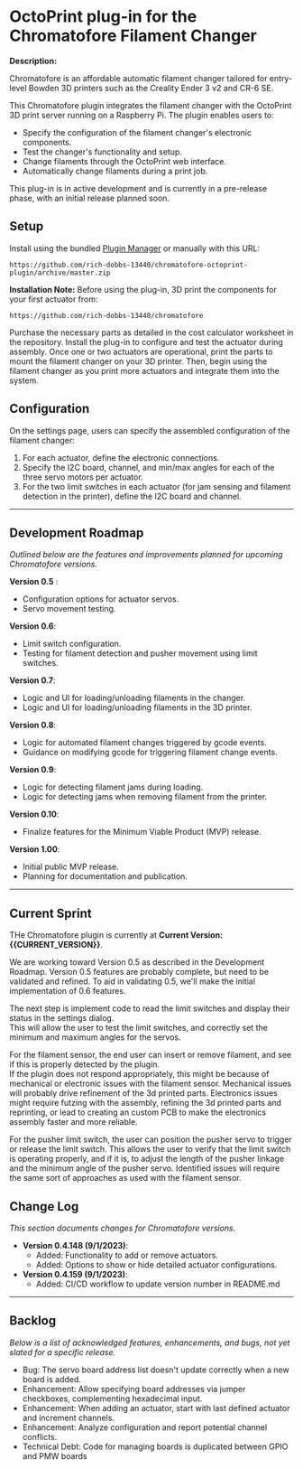 # OctoPrint plug-in for the Chromatofore Filament Changer

**Description:** 

Chromatofore is an affordable automatic filament changer tailored for entry-level Bowden 3D printers such as the Creality Ender 3 v2 and CR-6 SE.

This Chromatofore plugin integrates the filament changer with the OctoPrint 3D print server running on a Raspberry Pi. The plugin enables users to:
- Specify the configuration of the filament changer's electronic components.
- Test the changer's functionality and setup.
- Change filaments through the OctoPrint web interface.
- Automatically change filaments during a print job.

This plug-in is in active development and is currently in a pre-release phase, with an initial release planned soon.

## Setup

Install using the bundled [Plugin Manager](https://docs.octoprint.org/en/master/bundledplugins/pluginmanager.html) or manually with this URL:

    https://github.com/rich-dobbs-13440/chromatofore-octoprint-plugin/archive/master.zip

**Installation Note:** Before using the plug-in, 3D print the components for your first actuator from:

    https://github.com/rich-dobbs-13440/chromatofore

Purchase the necessary parts as detailed in the cost calculator worksheet in the repository. Install the plug-in to configure and test the actuator during assembly. Once one or two actuators are operational, print the parts to mount the filament changer on your 3D printer. Then, begin using the filament changer as you print more actuators and integrate them into the system.

## Configuration

On the settings page, users can specify the assembled configuration of the filament changer:

1. For each actuator, define the electronic connections.
2. Specify the I2C board, channel, and min/max angles for each of the three servo motors per actuator.
3. For the two limit switches in each actuator (for jam sensing and filament detection in the printer), define the I2C board and channel.

---


## Development Roadmap

*Outlined below are the features and improvements planned for upcoming Chromatofore versions.*

**Version 0.5** : 
   - Configuration options for actuator servos.
   - Servo movement testing.

**Version 0.6**: 
   - Limit switch configuration.
   - Testing for filament detection and pusher movement using limit switches.

**Version 0.7**: 
   - Logic and UI for loading/unloading filaments in the changer.
   - Logic and UI for loading/unloading filaments in the 3D printer.

**Version 0.8**: 
   - Logic for automated filament changes triggered by gcode events.
   - Guidance on modifying gcode for triggering filament change events.

**Version 0.9**: 
   - Logic for detecting filament jams during loading.
   - Logic for detecting jams when removing filament from the printer.

**Version 0.10**: 
   - Finalize features for the Minimum Viable Product (MVP) release.

**Version 1.00**:
   - Initial public MVP release.
   - Planning for documentation and publication.

---

## Current Sprint

THe Chromatofore plugin is currently at **Current Version: {{CURRENT_VERSION}}**. 

We are working toward Version 0.5 as described in the Development Roadmap.  Version 0.5 features are
probably complete, but need to be validated and refined.  To aid in validating 0.5, we'll make the initial 
implementation of 0.6 features.  

The next step is implement code to read the limit switches and display their status in the settings dialog.  
This will allow the user to test the limit switches, and correctly set the minimum and maximum angles
for the servos.

For the filament sensor, the end user can insert
or remove filament, and see if this is properly detected by the plugin.  
If the plugin does not respond appropriately, this might be because of 
mechanical or electronic issues with the filament sensor. Mechanical issues
will probably drive refinement of the 3d printed parts.  Electronics issues
might require futzing with the assembly, refining the 3d printed parts and reprinting, or
lead to creating an custom PCB to make the electronics assembly faster and more
reliable.

For the pusher limit switch, the user can position the pusher servo to trigger or 
release the limit switch. This allows the user to verify that the limit switch is
operating properly, and if it is, to adjust the length of the pusher linkage and the 
minimum angle of the pusher servo.  Identified issues will require the same sort of 
approaches as used with the filament sensor.





## Change Log

*This section documents changes for Chromatofore versions.*

- **Version 0.4.148 (9/1/2023)**:
  - Added: Functionality to add or remove actuators.
  - Added: Options to show or hide detailed actuator configurations.
- **Version 0.4.159 (9/1/2023)**:
  - Added: CI/CD workflow to update version number in README.md 


<!-- 

- **Version b.b (Date)**:
  - Added: New feature or enhancement.
  - Fixed: Bug fixes.
  - Changed: Updates in existing feature.

*(Continue with the list of versions and their respective changes.)*

-->

---

## Backlog

*Below is a list of acknowledged features, enhancements, and bugs, not yet slated for a specific release.*

- Bug: The servo board address list doesn't update correctly when a new board is added.
- Enhancement: Allow specifying board addresses via jumper checkboxes, complementing hexadecimal input.
- Enhancement: When adding an actuator, start with last defined actuator and increment channels.
- Enhancement: Analyze configuration and report potential channel conflicts.
- Technical Debt: Code for managing boards is duplicated between GPIO and PMW boards


